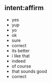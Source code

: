 ## intent:affirm
- yes
- yup
- yo
- ok
- sure
- correct
- its better
- i like that
- indeed
- of course
- that sounds good
- correct
